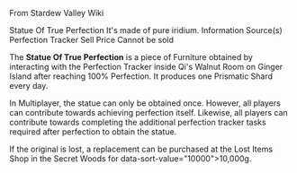 From Stardew Valley Wiki

Statue Of True Perfection It's made of pure iridium. Information Source(s) Perfection Tracker Sell Price Cannot be sold

The **Statue Of True Perfection** is a piece of Furniture obtained by interacting with the Perfection Tracker inside Qi's Walnut Room on Ginger Island after reaching 100% Perfection. It produces one Prismatic Shard every day.

In Multiplayer, the statue can only be obtained once. However, all players can contribute towards achieving perfection itself. Likewise, all players can contribute towards completing the additional perfection tracker tasks required after perfection to obtain the statue.

If the original is lost, a replacement can be purchased at the Lost Items Shop in the Secret Woods for data-sort-value="10000"&gt;10,000g.